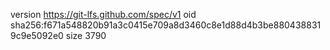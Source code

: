 version https://git-lfs.github.com/spec/v1
oid sha256:f671a548820b91a3c0415e709a8d3460c8e1d88d4b3be8804388319c9e5092e0
size 3790
